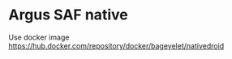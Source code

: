 # Argus SAF native

Use docker image https://hub.docker.com/repository/docker/bageyelet/nativedroid
